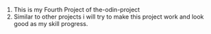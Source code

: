 1. This is my Fourth Project of the-odin-project
2. Similar to other projects i will try to make this project work and look good as my skill progress.
